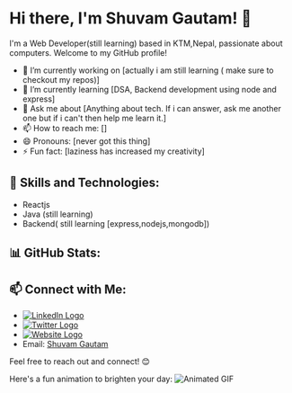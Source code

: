 # Hi there, I'm Shuvam Gautam! 👋

I'm a Web Developer(still learning) based in KTM,Nepal, passionate about computers. Welcome to my GitHub profile! 

- 🔭 I’m currently working on [actually i am still learning ( make sure to checkout my repos)]
- 🌱 I’m currently learning [DSA, Backend development using node and express]
- 💬 Ask me about [Anything about tech. If i can answer, ask me another one but if i can't then help me learn it.]
- 📫 How to reach me: []
- 😄 Pronouns: [never got this thing]
- ⚡ Fun fact: [laziness has increased my creativity]

## 🚀 Skills and Technologies:

- Reactjs
- Java (still learning)
- Backend( still learning [express,nodejs,mongodb])

## 📊 GitHub Stats:



## 📫 Connect with Me:

- [![LinkedIn Logo](https://img.shields.io/badge/LinkedIn-0077B5?style=flat&logo=linkedin&logoColor=white)](https://www.linkedin.com/in/your-linkedin-profile/)
- [![Twitter Logo](https://img.shields.io/badge/Twitter-1DA1F2?style=flat&logo=twitter&logoColor=white)](https://twitter.com/your-twitter-handle)
- [![Website Logo](https://img.shields.io/badge/Website-4285F4?style=flat&logo=google-chrome&logoColor=white)](https://www.yourwebsite.com)
- Email: [Shuvam Gautam](mailto:contactshuvam1@gmail.com)

Feel free to reach out and connect! 😊

Here's a fun animation to brighten your day:
![Animated GIF](https://example.com/your-animation.gif)
